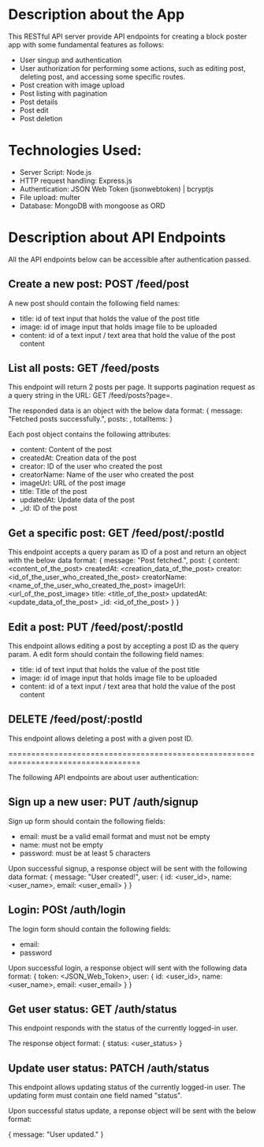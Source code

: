 # Description about the App

This RESTful API server provide API endpoints for creating a block poster app with some fundamental features as follows:

- User singup and authentication
- User authorization for performing some actions, such as editing post, deleting post, and accessing some specific routes.
- Post creation with image upload
- Post listing with pagination
- Post details
- Post edit
- Post deletion

# Technologies Used:

- Server Script: Node.js
- HTTP request handling: Express.js
- Authentication: JSON Web Token (jsonwebtoken) | bcryptjs
- File upload: multer
- Database: MongoDB with mongoose as ORD

# Description about API Endpoints

All the API endpoints below can be accessible after authentication passed.

## Create a new post: POST /feed/post

A new post should contain the following field names:

- title: id of text input that holds the value of the post title
- image: id of image input that holds image file to be uploaded
- content: id of a text input / text area that hold the value of the post content

## List all posts: GET /feed/posts

This endpoint will return 2 posts per page. It supports pagination request as a query string in the URL: GET /feed/posts?page=<pagenumber>.

The responded data is an object with the below data format:
{
message: "Fetched posts successfully.",
posts: <array of post objects>,
totalItems: <total number of available posts in the database>
}

Each post object contains the following attributes:

- content: Content of the post
- createdAt: Creation data of the post
- creator: ID of the user who created the post
- creatorName: Name of the user who created the post
- imageUrl: URL of the post image
- title: Title of the post
- updatedAt: Update data of the post
- \_id: ID of the post

## Get a specific post: GET /feed/post/:postId

This endpoint accepts a query param as ID of a post and return an object with the below data format:
{
message: "Post fetched.",
post: {
content: <content_of_the_post>
createdAt: <creation_data_of_the_post>
creator: <id_of_the_user_who_created_the_post>
creatorName: <name_of_the_user_who_created_the_post>
imageUrl: <url_of_the_post_image>
title: <title_of_the_post>
updatedAt: <update_data_of_the_post>
\_id: <id_of_the_post>
}
}

## Edit a post: PUT /feed/post/:postId

This endpoint allows editing a post by accepting a post ID as the query param.
A edit form should contain the following field names:

- title: id of text input that holds the value of the post title
- image: id of image input that holds image file to be uploaded
- content: id of a text input / text area that hold the value of the post content

## DELETE /feed/post/:postId

This endpoint allows deleting a post with a given post ID.

===================================================================================

The following API endpoints are about user authentication:

## Sign up a new user: PUT /auth/signup

Sign up form should contain the following fields:

- email: must be a valid email format and must not be empty
- name: must not be empty
- password: must be at least 5 characters

Upon successful signup, a response object will be sent with the following data format:
{
message: "User created!",
user: {
id: <user_id>,
name: <user_name>,
email: <user_email>
}
}

## Login: POSt /auth/login

The login form should contain the following fields:

- email:
- password

Upon successful login, a response object will sent with the following data format:
{
token: <JSON_Web_Token>,
user: {
id: <user_id>,
name: <user_name>,
email: <user_email>
}
}

## Get user status: GET /auth/status

This endpoint responds with the status of the currently logged-in user.

The response object format: { status: <user_status> }

## Update user status: PATCH /auth/status

This endpoint allows updating status of the currently logged-in user. The updating form must contain one field named "status".

Upon successful status update, a reponse object will be sent with the below format:

{ message: "User updated." }
